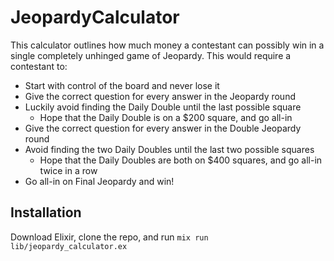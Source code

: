 # JeopardyCalculator

This calculator outlines how much money a contestant can possibly win in a single completely unhinged game of Jeopardy. This would require a contestant to:

- Start with control of the board and never lose it
- Give the correct question for every answer in the Jeopardy round
- Luckily avoid finding the Daily Double until the last possible square
  - Hope that the Daily Double is on a $200 square, and go all-in
- Give the correct question for every answer in the Double Jeopardy round
- Avoid finding the two Daily Doubles until the last two possible squares
  - Hope that the Daily Doubles are both on $400 squares, and go all-in twice in a row
- Go all-in on Final Jeopardy and win!

## Installation

Download Elixir, clone the repo, and run `mix run lib/jeopardy_calculator.ex`
